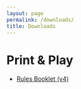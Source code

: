 ```yaml
---
layout: page
permalink: /downloads/
title: Downloads
---
```


# Print &amp; Play

* [Rules Booklet (v4)](pnp/sc-v4-rules-150dpi.pdf)
